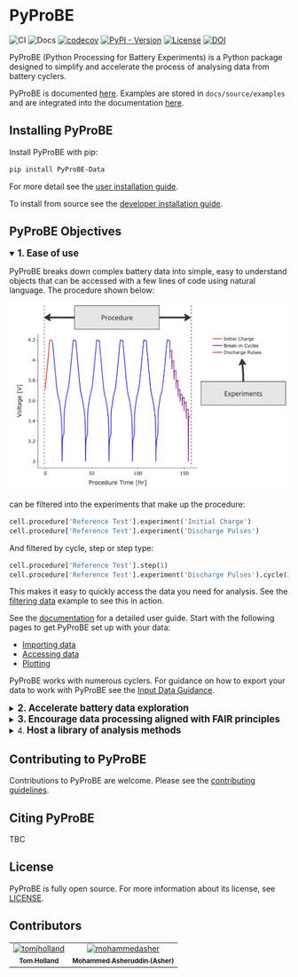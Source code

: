 # PyProBE
![CI](https://github.com/ImperialCollegeLondon/PyProBE/actions/workflows/ci.yml/badge.svg)
![Docs](https://github.com/ImperialCollegeLondon/PyProBE/actions/workflows/sphinx.yml/badge.svg)
[![codecov](https://codecov.io/gh/ImperialCollegeLondon/PyProBE/graph/badge.svg?token=Y5H9C8MA0A)](https://codecov.io/gh/ImperialCollegeLondon/PyProBE)
[![PyPI - Version](https://img.shields.io/pypi/v/PyProBE-Data?label=pip%20install%20PyProBE-Data)](https://pypi.org/project/PyProBE-Data)
[![License](https://img.shields.io/badge/License-BSD_3--Clause-blue.svg)](https://opensource.org/licenses/BSD-3-Clause)
[![DOI](https://zenodo.org/badge/DOI/10.5281/zenodo.14635070.svg)](https://doi.org/10.5281/zenodo.14635070)

PyProBE (Python Processing for Battery Experiments) is a Python package designed to simplify and accelerate the process of analysing data from 
battery cyclers.

PyProBE is documented [here](https://imperialcollegelondon.github.io/PyProBE/). Examples are stored in ```docs/source/examples``` and are integrated into the documentation [here](https://imperialcollegelondon.github.io/PyProBE/examples/examples.html).

## Installing PyProBE
Install PyProBE with pip:

```bash
pip install PyProBE-Data
```

For more detail see the [user installation guide](https://imperialcollegelondon.github.io/PyProBE/user_guide/installation.html).

To install from source see the [developer installation guide](https://imperialcollegelondon.github.io/PyProBE/developer_guide/installation.html).

## PyProBE Objectives
<details open>
<summary><strong style="font-size: 1.2em;">1. Ease of use</strong></summary>
        
PyProBE breaks down complex battery data into simple, easy to understand objects 
that can be accessed with a few lines of code using natural language. The 
procedure shown below:

![Procedures and experiments](./docs/source/user_guide/images/Procedures_and_experiments.jpg)

can be filtered into the experiments that make up the procedure:

```python
cell.procedure['Reference Test'].experiment('Initial Charge')
cell.procedure['Reference Test'].experiment('Discharge Pulses')
```
And filtered by cycle, step or step type:

```python
cell.procedure['Reference Test'].step(1)
cell.procedure['Reference Test'].experiment('Discharge Pulses').cycle(3).discharge(0)
```

This makes it easy to quickly access the data you need for analysis. See the [filtering data](https://imperialcollegelondon.github.io/PyProBE/examples/filtering-data.html) example to see this in action.

See the [documentation](https://imperialcollegelondon.github.io/PyProBE/) for a detailed user guide. Start with the following pages to get PyProBE set up with your data:
- [Importing data](https://imperialcollegelondon.github.io/PyProBE/user_guide/importing_data.html)
- [Accessing data](https://imperialcollegelondon.github.io/PyProBE/user_guide/accessing_data.html)
- [Plotting](https://imperialcollegelondon.github.io/PyProBE/user_guide/plotting.html)

PyProBE works with numerous cyclers. For guidance on how to export your data to work with PyProBE see the [Input Data Guidance](https://imperialcollegelondon.github.io/PyProBE/user_guide/input_data_guidance.html).
</details>

<details>
<summary><strong style="font-size: 1.2em;">2. Accelerate battery data exploration</strong></summary>

PyProBE has built-in plotting methods that integrate with [matplotlib](https://matplotlib.org/), [hvplot](https://hvplot.holoviz.org/) and [seaborn](https://seaborn.pydata.org/index.html) for fast and flexible visualization of battery data. It also includes a graphical user interface (GUI) 
for exploring data interactively, with almost no code. Run the 
[getting started](./docs/source/examples/getting-started.ipynb) example locally to try the GUI.

![PyProBE Dashboard](./docs/source/user_guide/images/Dashboard.png)

PyProBE is fast! Built on [Polars](https://docs.pola.rs/) dataframes, PyProBE 
out-performs manual filtering with Pandas and stores data efficiently in Parquet files:

![PyProBE performance](./docs/source/user_guide/images/execution_time.png)
</details>

<details>
<summary><strong style="font-size: 1.2em;">3. Encourage data processing aligned with FAIR principles</strong></summary>

PyProBE is designed to encourage good practice for storing and processing data PyProBE 
requires a README file to sit alongside your experimental data which is:
    
**Human readable:** Sits alongside your data to allow others to quickly understand your experimental
procedure.

**Computer readable:** Simplifies the PyProBE backend, maximises flexibility to different input data and
makes the setup process fast and intuitive for new data.

![README file](./docs/source/user_guide/images/Readme.jpg)

See the [guidance](https://imperialcollegelondon.github.io/PyProBE/user_guide/writing_a_readme_file.html) for writing README files for your
experiments.
</details>

<details>
<summary>4. <strong style="font-size: 1.2em;">Host a library of analysis methods</strong></summary>

PyProBE's [analysis](https://imperialcollegelondon.github.io/PyProBE/api/pyprobe.analysis.html) module contains classes and methods to
perform further analysis of battery data. It is designed to maintain compatibility 
with the PyProBE data format and plotting tools while ensuring functions are simply 
defined, portable and tested.

The currently implemented analysis methods includes:

- Summarise pulsing experiments with resistance information from each pulse
- Summarise cycling experiments with SOH quantification for each cycle
- Differentiation of any quantity
    - Finite-difference based method
    - Level Evaluation ANalysis method
- Data smoothing
    - Level-based method
    - Spline fitting
    - Savitzky-Golay filtering
- Degradation mode analysis
    - Curve fitting to pseudo-OCV, Incremental Capacity Analysis (ICA) or Differential Voltage Analysis (DVA) curves
    - Charge/discharge pseudo-OCV curve averaging for resistance compensation

It is easy to contribute to the analysis module. See the [developer guide](https://imperialcollegelondon.github.io/PyProBE/developer_guide/contributing_to_the_analysis_module.html)
and [contributing guidelines](CONTRIBUTING.md).
</details>

## Contributing to PyProBE

Contributions to PyProBE are welcome. Please see the [contributing guidelines](CONTRIBUTING.md).

## Citing PyProBE

TBC


## License

PyProBE is fully open source. For more information about its license, see [LICENSE](LICENSE.md).


## Contributors
<!-- readme: contributors -start -->
<table>
<tr>
    <td align="center">
        <a href="https://github.com/tomjholland">
            <img src="https://avatars.githubusercontent.com/u/137503955?v=4" width="100;" alt="tomjholland"/>
            <br />
            <sub><b>Tom Holland</b></sub>
        </a>
    </td>
    <td align="center">
        <a href="https://github.com/mohammedasher">
            <img src="https://avatars.githubusercontent.com/u/168521559?v=4" width="100;" alt="mohammedasher"/>
            <br />
            <sub><b>Mohammed Asheruddin (Asher)</b></sub>
        </a>
    </td></tr>
</table>
<!-- readme: contributors -end -->
